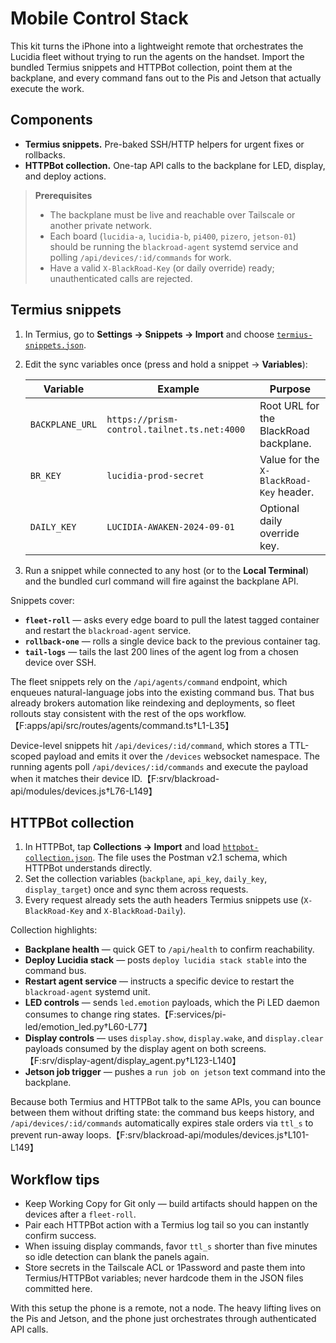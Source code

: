 # Mobile Control Stack

This kit turns the iPhone into a lightweight remote that orchestrates the Lucidia fleet without trying to run the agents on the handset. Import the bundled Termius snippets and HTTPBot collection, point them at the backplane, and every command fans out to the Pis and Jetson that actually execute the work.

## Components

* **Termius snippets.** Pre-baked SSH/HTTP helpers for urgent fixes or rollbacks.
* **HTTPBot collection.** One-tap API calls to the backplane for LED, display, and deploy actions.

> **Prerequisites**
>
> * The backplane must be live and reachable over Tailscale or another private network.
> * Each board (`lucidia-a`, `lucidia-b`, `pi400`, `pizero`, `jetson-01`) should be running the `blackroad-agent` systemd service and polling `/api/devices/:id/commands` for work.
> * Have a valid `X-BlackRoad-Key` (or daily override) ready; unauthenticated calls are rejected.

## Termius snippets

1. In Termius, go to **Settings → Snippets → Import** and choose [`termius-snippets.json`](./termius-snippets.json).
2. Edit the sync variables once (press and hold a snippet → **Variables**):

   | Variable | Example | Purpose |
   | -------- | ------- | ------- |
   | `BACKPLANE_URL` | `https://prism-control.tailnet.ts.net:4000` | Root URL for the BlackRoad backplane. |
   | `BR_KEY` | `lucidia-prod-secret` | Value for the `X-BlackRoad-Key` header. |
   | `DAILY_KEY` | `LUCIDIA-AWAKEN-2024-09-01` | Optional daily override key. |

3. Run a snippet while connected to any host (or to the **Local Terminal**) and the bundled curl command will fire against the backplane API.

Snippets cover:

* **`fleet-roll`** — asks every edge board to pull the latest tagged container and restart the `blackroad-agent` service.
* **`rollback-one`** — rolls a single device back to the previous container tag.
* **`tail-logs`** — tails the last 200 lines of the agent log from a chosen device over SSH.

The fleet snippets rely on the `/api/agents/command` endpoint, which enqueues natural-language jobs into the existing command bus. That bus already brokers automation like reindexing and deployments, so fleet rollouts stay consistent with the rest of the ops workflow.【F:apps/api/src/routes/agents/command.ts†L1-L35】

Device-level snippets hit `/api/devices/:id/command`, which stores a TTL-scoped payload and emits it over the `/devices` websocket namespace. The running agents poll `/api/devices/:id/commands` and execute the payload when it matches their device ID.【F:srv/blackroad-api/modules/devices.js†L76-L149】

## HTTPBot collection

1. In HTTPBot, tap **Collections → Import** and load [`httpbot-collection.json`](./httpbot-collection.json). The file uses the Postman v2.1 schema, which HTTPBot understands directly.
2. Set the collection variables (`backplane`, `api_key`, `daily_key`, `display_target`) once and sync them across requests.
3. Every request already sets the auth headers Termius snippets use (`X-BlackRoad-Key` and `X-BlackRoad-Daily`).

Collection highlights:

* **Backplane health** — quick GET to `/api/health` to confirm reachability.
* **Deploy Lucidia stack** — posts `deploy lucidia stack stable` into the command bus.
* **Restart agent service** — instructs a specific device to restart the `blackroad-agent` systemd unit.
* **LED controls** — sends `led.emotion` payloads, which the Pi LED daemon consumes to change ring states.【F:services/pi-led/emotion_led.py†L60-L77】
* **Display controls** — uses `display.show`, `display.wake`, and `display.clear` payloads consumed by the display agent on both screens.【F:srv/display-agent/display_agent.py†L123-L140】
* **Jetson job trigger** — pushes a `run job on jetson` text command into the backplane.

Because both Termius and HTTPBot talk to the same APIs, you can bounce between them without drifting state: the command bus keeps history, and `/api/devices/:id/commands` automatically expires stale orders via `ttl_s` to prevent run-away loops.【F:srv/blackroad-api/modules/devices.js†L101-L149】

## Workflow tips

* Keep Working Copy for Git only — build artifacts should happen on the devices after a `fleet-roll`.
* Pair each HTTPBot action with a Termius log tail so you can instantly confirm success.
* When issuing display commands, favor `ttl_s` shorter than five minutes so idle detection can blank the panels again.
* Store secrets in the Tailscale ACL or 1Password and paste them into Termius/HTTPBot variables; never hardcode them in the JSON files committed here.

With this setup the phone is a remote, not a node. The heavy lifting lives on the Pis and Jetson, and the phone just orchestrates through authenticated API calls.
